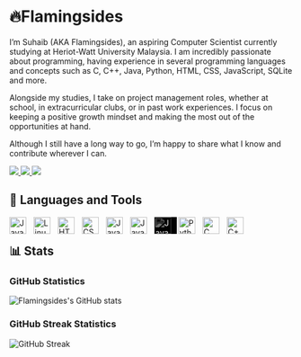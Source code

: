 # 🔥Flamingsides

I’m Suhaib (AKA Flamingsides), an aspiring Computer Scientist currently studying at Heriot-Watt University Malaysia. I am incredibly passionate about programming, having experience in several programming languages and concepts such as C, C++, Java, Python, HTML, CSS, JavaScript, SQLite and more.

Alongside my studies, I take on project management roles, whether at school, in extracurricular clubs, or in past work experiences. I focus on keeping a positive growth mindset and making the most out of the opportunities at hand.

Although I still have a long way to go, I’m happy to share what I know and contribute wherever I can.

<a href="https://www.linkedin.com/in/suhaib-hameed-zuberi/">
    <img src="https://custom-icon-badges.demolab.com/badge/LinkedIn-blue?style=for-the-badge&logo=linkedin&logoColor=white">
</a>
<a href="mailto:suhaib.zuberi2@gmail.com">
    <img src="https://custom-icon-badges.demolab.com/badge/Email-red?style=for-the-badge&logo=mail&logoColor=white">
</a>
<a href="https://api.whatsapp.com/send?phone=601139814185&text=Hi%20Suhaib!%20👋%0AI%20saw%20your%20profile%20online%20and%20would%20like%20to%20talk.">
    <img src="https://custom-icon-badges.demolab.com/badge/WhatsApp-dark_green?style=for-the-badge&logo=whatsapp&logoColor=white">
</a>
<br>

## 🧰 Languages and Tools

<img align="left" alt="Java" width="30px" style="padding-right:10px;" src="https://cdn.jsdelivr.net/gh/devicons/devicon/icons/java/java-original.svg"/>
<img align="left" alt="Linux" width="30px" style="padding-right:10px;" src="https://cdn.jsdelivr.net/gh/devicons/devicon/icons/linux/linux-original.svg" />
<img align="left" alt="HTML" width="30px" style="padding-right:10px;" src="https://cdn.jsdelivr.net/gh/devicons/devicon/icons/html5/html5-plain.svg" />
<img align="left" alt="CSS" width="30px" style="padding-right:10px;" src="https://cdn.jsdelivr.net/gh/devicons/devicon/icons/css3/css3-plain.svg" />
<img align="left" alt="JavaScript" width="30px" style="padding-right:10px;" src="https://cdn.jsdelivr.net/gh/devicons/devicon/icons/javascript/javascript-plain.svg" />
<img align="left" alt="JavaScript" width="30px" style="padding-right:10px;" src="https://cdn.jsdelivr.net/gh/devicons/devicon@latest/icons/bootstrap/bootstrap-original.svg" />
<img align="left" alt="JavaScript" width="30px" style="padding-right:10px; filter: invert(99%) sepia(1%) saturate(2%) hue-rotate(160deg) brightness(105%) contrast(101%); background-color: white;" src="https://cdn.jsdelivr.net/gh/devicons/devicon@latest/icons/flask/flask-original.svg" />
<img align="left" alt="Python" width="30px" style="padding-right:10px;" src="https://cdn.jsdelivr.net/gh/devicons/devicon/icons/python/python-plain.svg" />
<img align="left" alt="C" width="30px" style="padding-right:10px;" src="https://cdn.jsdelivr.net/gh/devicons/devicon/icons/c/c-plain.svg" />
<img align="left" alt="C++" width="30px" style="padding-right:10px;" src="https://cdn.jsdelivr.net/gh/devicons/devicon/icons/cplusplus/cplusplus-plain.svg" />
<br>

## 📊 Stats

### GitHub Statistics
![Flamingsides's GitHub stats](https://github-readme-stats.vercel.app/api?username=Flamingsides&show_icons=true&theme=gotham)

### GitHub Streak Statistics
![GitHub Streak](https://streak-stats.demolab.com?user=Flamingsides&theme=gotham&border_radius=4.5)
